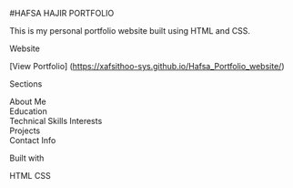 #HAFSA HAJIR PORTFOLIO

This is my personal portfolio website built using HTML and CSS.

Website

[View Portfolio] (https://xafsithoo-sys.github.io/Hafsa_Portfolio_website/)

Sections

 About Me  
 Education  
 Technical Skills 
 Interests  
 Projects  
 Contact 
 Info  

Built with

 HTML
 CSS